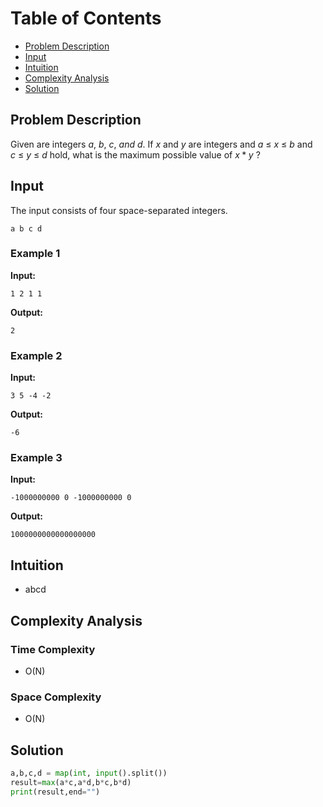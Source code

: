# Table of Contents

- [Problem Description](#problem-description)
- [Input](#input)
- [Intuition](#intuition)
- [Complexity Analysis](#complexity-analysis)
- [Solution](#solution)

## Problem Description

Given are integers $a,\ b,\ c,\ and\ d$. If $x$ and $y$ are integers and $a\ ≤\ x\ ≤\ b$ and $c\ ≤\ y\ ≤\ d$ hold, what is the maximum possible value of $x*y$ ?

## Input

The input consists of four space-separated integers.

```plain
a b c d
```

### Example 1

**Input:**

```plain
1 2 1 1
```

**Output:**

```plain
2
```

### Example 2

**Input:**

```plain
3 5 -4 -2
```

**Output:**

```plain
-6
```

### Example 3

**Input:**

```plain
-1000000000 0 -1000000000 0
```

**Output:**

```plain
1000000000000000000
```

## Intuition

- abcd

## Complexity Analysis

### Time Complexity

- O(N)

### Space Complexity

- O(N)

## Solution

```python
a,b,c,d = map(int, input().split())
result=max(a*c,a*d,b*c,b*d)
print(result,end="")
```
